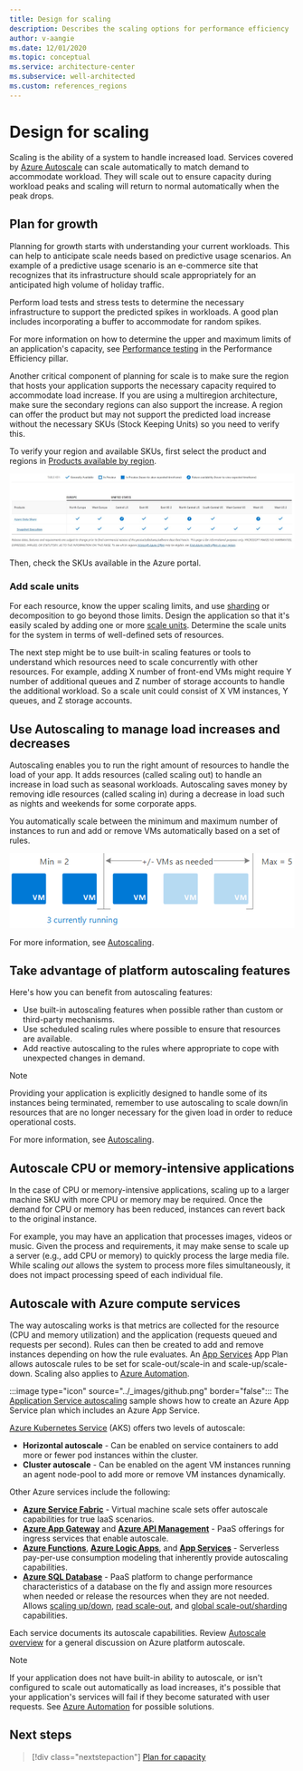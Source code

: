 ```yaml
---
title: Design for scaling
description: Describes the scaling options for performance efficiency
author: v-aangie
ms.date: 12/01/2020
ms.topic: conceptual
ms.service: architecture-center
ms.subservice: well-architected
ms.custom: references_regions
---
```


# Design for scaling

Scaling is the ability of a system to handle increased load. Services covered by [Azure Autoscale](https://azure.microsoft.com/en-us/features/autoscale/) can scale automatically to match demand to accommodate workload. They will scale out to ensure capacity during workload peaks and scaling will return to normal automatically when the peak drops.

## Plan for growth

Planning for growth starts with understanding your current workloads. This can help to anticipate scale needs based on predictive usage scenarios. An example of a predictive usage scenario is an e-commerce site that recognizes that its infrastructure should scale appropriately for an anticipated high volume of holiday traffic.

Perform load tests and stress tests to determine the necessary infrastructure to support the predicted spikes in workloads. A good plan includes incorporating a buffer to accommodate for random spikes.

For more information on how to determine the upper and maximum limits of an application's capacity, see [Performance testing](/azure/cosmos-db/performance-testing) in the Performance Efficiency pillar.

Another critical component of planning for scale is to make sure the region that hosts your application supports the necessary capacity required to accommodate load increase. If you are using a multiregion architecture, make sure the secondary regions can also support the increase. A region can offer the product but may not support the predicted load increase without the necessary SKUs (Stock Keeping Units) so you need to verify this.

To verify your region and available SKUs, first select the product and regions in [Products available by region](https://azure.microsoft.com/global-infrastructure/services/).

![Products available by region](../_images/design-scale-1a.png)

Then, check the SKUs available in the Azure portal.

### Add scale units

For each resource, know the upper scaling limits, and use [sharding](/azure/azure-sql/database/elastic-scale-introduction#sharding) or decomposition to go beyond those limits. Design the application so that it's easily scaled by adding one or more [scale units](/archive/msdn-magazine/2017/february/azure-inside-the-azure-app-service-architecture#what-is-an-app-service-scale-unit). Determine the scale units for the system in terms of well-defined sets of resources.

The next step might be to use built-in scaling features or tools to understand which resources need to scale concurrently with other resources. For example, adding X number of front-end VMs might require Y number of additional queues and Z number of storage accounts to handle the additional workload. So a scale unit could consist of X VM instances, Y queues, and Z storage accounts.

## Use Autoscaling to manage load increases and decreases

Autoscaling enables you to run the right amount of resources to handle the load of your app. It adds resources (called scaling out) to handle an increase in load such as seasonal workloads. Autoscaling saves money by removing idle resources (called scaling in) during a decrease in load such as nights and weekends for some corporate apps.

You automatically scale between the minimum and maximum number of instances to run and add or remove VMs automatically based on a set of rules.

![Autoscale](../_images/design-autoscale.png)

For more information, see [Autoscaling](/azure/architecture/best-practices/auto-scaling).

## Take advantage of platform autoscaling features

Here's how you can benefit from autoscaling features:

- Use built-in autoscaling features when possible rather than custom or third-party mechanisms.
- Use scheduled scaling rules where possible to ensure that resources are available.
- Add reactive autoscaling to the rules where appropriate to cope with unexpected changes in demand.

> [!NOTE]
> Providing your application is explicitly designed to handle some of its instances being terminated, remember to use autoscaling to scale down/in resources that are no longer necessary for the given load in order to reduce operational costs.

For more information, see [Autoscaling](/azure/architecture/best-practices/auto-scaling).

## Autoscale CPU or memory-intensive applications

In the case of CPU or memory-intensive applications, scaling up to a larger machine SKU with more CPU or memory may be required. Once the demand for CPU or memory has been reduced, instances can revert back to the original instance.

For example, you may have an application that processes images, videos or music. Given the process and requirements, it may make sense to scale up a server (e.g., add CPU or memory) to quickly process the large media file. While scaling *out* allows the system to process more files simultaneously, it does not impact processing speed of each individual file.

## Autoscale with Azure compute services

The way autoscaling works is that metrics are collected for the resource (CPU and memory utilization) and the application (requests queued and requests per second). Rules can then be created to add and remove instances depending on how the rule evaluates. An [App Services](/azure/app-service/overview-hosting-plans#how-does-my-app-run-and-scale) App Plan allows autoscale rules to be set for scale-out/scale-in and scale-up/scale-down. Scaling also applies to [Azure Automation](/azure/automation/automation-intro).

:::image type="icon" source="../_images/github.png" border="false"::: The [Application Service autoscaling](https://github.com/mspnp/samples/tree/master/PerformanceEfficiency/AppServiceAutoscalingSample) sample shows how to create an Azure App Service plan which includes an Azure App Service.

[Azure Kubernetes Service](/azure/aks/intro-kubernetes) (AKS) offers two levels of autoscale:

- **Horizontal autoscale** - Can be enabled on service containers to add more or fewer pod instances within the cluster.
- **Cluster autoscale** - Can be enabled on the agent VM instances running an agent node-pool to add more or remove VM instances dynamically.

Other Azure services include the following:

- [**Azure Service Fabric**](/azure/service-fabric/service-fabric-overview) - Virtual machine scale sets offer autoscale capabilities for true IaaS scenarios.
- [**Azure App Gateway**](/azure/application-gateway/overview) and [**Azure API Management**](https://docs.microsoft.com/azure/api-management/api-management-key-concepts) - PaaS offerings for ingress services that enable autoscale.
- [**Azure Functions**](/azure/azure-functions/functions-overview), [**Azure Logic Apps**](https://docs.microsoft.com/azure/logic-apps/logic-apps-overview), and [**App Services**](https://docs.microsoft.com/azure/app-service/overview) - Serverless pay-per-use consumption modeling that inherently provide autoscaling capabilities.
- [**Azure SQL Database**](https://docs.microsoft.com/archive/blogs/sqlserverstorageengine/azure-sql-database-scalability) - PaaS platform to change performance characteristics of a database on the fly and assign more resources when needed or release the resources when they are not needed. Allows [scaling up/down](https://docs.microsoft.com/archive/blogs/sqlserverstorageengine/azure-sql-database-scalability#scaling-updown), [read scale-out](https://docs.microsoft.com/archive/blogs/sqlserverstorageengine/azure-sql-database-scalability#read-scale-out), and [global scale-out/sharding](https://docs.microsoft.com/archive/blogs/sqlserverstorageengine/azure-sql-database-scalability#global-scale-outsharding) capabilities.

Each service documents its autoscale capabilities. Review [Autoscale overview](https://docs.microsoft.com/azure/azure-monitor/platform/autoscale-overview) for a general discussion on Azure platform autoscale.

> [!NOTE]
> If your application does not have built-in ability to autoscale, or isn't configured to scale out automatically as load increases, it's possible that your application's services will fail if they become saturated with user requests. See [Azure Automation](https://docs.microsoft.com/azure/virtual-desktop/set-up-scaling-script) for possible solutions.

## Next steps

>[!div class="nextstepaction"]
>[Plan for capacity](https://docs.microsoft.com/azure/architecture/framework/scalability/design-capacity)
